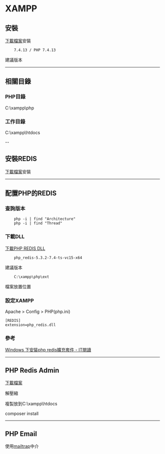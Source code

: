 # XAMPP

## 安裝
[下載檔案](https://www.apachefriends.org/zh_tw/download.html)安裝
```
    7.4.13 / PHP 7.4.13
```
建議版本

---

## 相關目錄

### PHP目錄
C:\xampp\php

### 工作目錄
C:\xampp\htdocs

--

## 安裝REDIS
[下載檔案](https://github.com/microsoftarchive/redis/releases)安裝

---

## 配置PHP的REDIS

### 查詢版本
```
    php -i | find "Architecture"
    php -i | find "Thread"
```
### 下載DLL
[下載PHP REDIS DLL](https://windows.php.net/downloads/pecl/releases/redis/)
```
    php_redis-5.3.2-7.4-ts-vc15-x64
```
建議版本
```
    C:\xampp\php\ext
```
檔案放置位置

### 設定XAMPP
Apache > Config > PHP(php.ini)
```
[REDIS]
extension=php_redis.dll
```

### 參考
[Windows 下安裝php redis擴充套件 - IT閱讀](https://www.itread01.com/content/1544590922.html)

---

## PHP Redis Admin
[下載檔案](https://github.com/erikdubbelboer/phpRedisAdmin)

解壓縮

複製放到C:\xampp\htdocs

composer install

---

## PHP Email
使用[mailtrap](https://mailtrap.io/)中介


